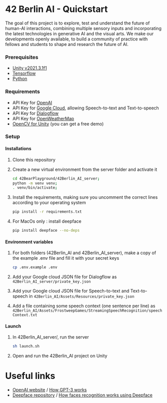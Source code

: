 # 42 Berlin AI - Quickstart

The goal of this project is to explore, test and understand the future of human-AI interactions, combining multiple sensory inputs and incorporating the latest technologies in generative AI and the visual arts.
We make our developments openly available, to build a community of practice with fellows and students to shape and research the future of AI.

### Prerequisites
- [Unity v2021.3.1f1](https://unity3d.com/get-unity/download/archive)
- [Tensorflow](https://developer.apple.com/metal/tensorflow-plugin/)
- [Python](https://www.python.org/downloads/)

### Requirements
- API Key for [OpenAI](https://beta.openai.com/account/api-keys)
- API Key for [Google Cloud](https://cloud.google.com/docs/authentication/api-keys#creating_an_api_key), allowing Speech-to-text and Text-to-speech
- API Key for [Dialogflow](https://cloud.google.com/dialogflow/es/docs/quick/build-agent)
- API Key for [OpenWeatherMap](https://home.openweathermap.org/api_keys)
- [OpenCV for Unity](https://assetstore.unity.com/packages/tools/integration/opencv-for-unity-21088) (you can get a free demo)

### Setup

#### Installations
1. Clone this repository

1. Create a new virtual environment from the server folder and activate it
   ```bash
   cd 42BearPlayground/42Berlin_AI_server;
   python -m venv venv;
   . venv/bin/activate;
   ```
2. Install the requirements, making sure you uncomment the correct lines according to your operating system
   ```bash
   pip install -r requirements.txt 
   ```

3. For MacOs only : install deepface
   ```bash
   pip install deepface --no-deps
   ```

#### Environment variables

1. For both folders (42Berlin_AI and 42Berlin_AI_server), make a copy of the example .env file and fill it with your secret keys

   ```bash
   cp .env.example .env
   ```
2. Add your Google cloud JSON file for Dialogflow as `42Berlin_AI_server/private_key.json`

3. Add your Google cloud JSON file for Speech-to-text and Text-to-speech in `42Berlin_AI/Assets/Resources/private_key.json`

4. Add a file containing some speech context (one sentence per line) as `42Berlin_AI/Assets/FrostweepGames/StreamingSpeechRecognition/speechContext.txt`

#### Launch

1. In 42Berlin_AI_server/, run the server

   ```bash
   sh launch.sh
   ```

2. Open and run the 42Berlin_AI project on Unity

# Useful links
- [OpenAI website](https://openai.com/) / [How GPT-3 works](https://jalammar.github.io/how-gpt3-works-visualizations-animations/)
- [Deepface repository](https://github.com/serengil/deepface) / [How faces recognition works using Deepface](https://sefiks.com/2020/05/01/a-gentle-introduction-to-face-recognition-in-deep-learning/)
